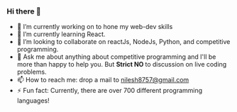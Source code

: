 ### Hi there 👋

<!--
**NILESH8757/NILESH8757** is a ✨ _special_ ✨ repository because its `README.md` (this file) appears on your GitHub profile.
-->

- 🔭 I’m currently working on to hone my web-dev skills
- 🌱 I’m currently learning React.
- 👯 I’m looking to collaborate on reactJs, NodeJs, Python, and competitive programming.
- 💬 Ask me about anything about competitive programming and I'll be more than happy to help you. But <strong> Strict NO </strong> to discussion on live coding problems.
- 📫 How to reach me: drop a mail to nilesh8757@gmail.com
- ⚡ Fun fact: Currently, there are over 700 different programming languages!

